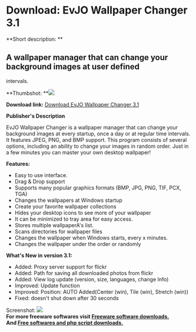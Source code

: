 # Download: EvJO Wallpaper Changer 3.1

**Short description: **

## A wallpaper manager that can change your background images at user defined
intervals.

  
**Thumbshot: **![](http://www.freewarefiles.com/screenshot/evjowpchnfr_md.jpg)   
  
**Download link:** [Download EvJO Wallpaper Changer 3.1](http://freesoftwares.boysofts.com/EvJO-Wallpaper-Changer_program_27531.html)  
  

**Publisher's Description**  
  

EvJO Wallpaper Changer is a wallpaper manager that can change your background
images at every startup, once a day or at regular time intervals. It features
JPEG, PNG, and BMP support. This program consists of several options,
including an ability to change your images in random order. Just in a few
minutes you can master your own desktop wallpaper!

**Features:**

  * Easy to use interface. 
  * Drag & Drop support 
  * Supports many popular graphics formats (BMP, JPG, PNG, TIF, PCX, TGA) 
  * Changes the wallpapers at Windows startup 
  * Create your favorite wallpaper collections 
  * Hides your desktop icons to see more of your wallpaper 
  * It can be minimized to tray area for easy access. 
  * Stores multiple wallpaperA's list. 
  * Scans directories for wallpaper files 
  * Changes the wallpaper when Windows starts, every x minutes. 
  * Changes the wallpaper under the order or randomly 

**What's New in version 3.1:**

  * Added: Proxy server support for flickr 
  * Added: Path for saving all downloaded photos from flickr 
  * Added: View log update (version, size, languages, change Info) 
  * Improved: Update function 
  * Improved: Position: AUTO Added(Center (win), Tile (win), Stretch (win)) 
  * Fixed: doesn't shut down after 30 seconds 

  
  
Screenshot: ![](http://www.freewarefiles.com/screenshot/evjowpchnfr.jpg)  
**For more freeware softwares visit [Freeware software downloads.](http://freesoftwares.boysofts.com/)**   
**And [Free softwares and php script downloads.](http://www.boysofts.com/)**

